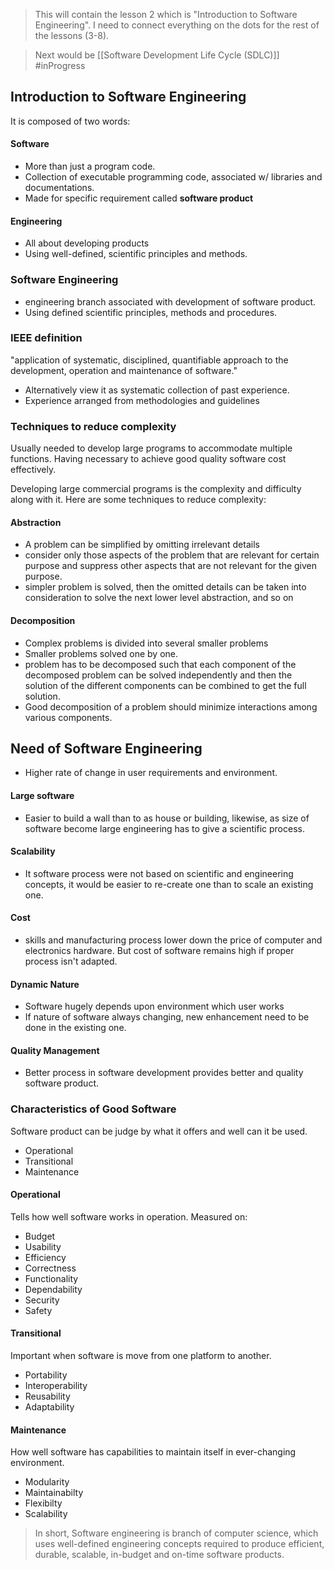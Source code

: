 >This will contain the lesson 2 which is "Introduction to Software Engineering". I need to connect everything on the dots for the rest of the lessons (3-8).

>Next would be [[Software Development Life Cycle (SDLC)]]
> #inProgress 
## Introduction to Software Engineering
It is composed of two words:
#### Software
- More than just a program code. 
- Collection of executable programming code, associated w/ libraries and documentations.
- Made for specific requirement called **software product**
#### Engineering
- All about developing products
- Using well-defined, scientific principles and methods.

### Software Engineering
- engineering branch associated with development of software product.
- Using defined scientific principles, methods and procedures.

### IEEE definition
"application of systematic, disciplined, quantifiable approach to the development, operation and maintenance of software."

- Alternatively view it as systematic collection of past experience.
- Experience arranged from methodologies and guidelines



### Techniques to reduce complexity
Usually needed to develop large programs to accommodate multiple functions. Having necessary to achieve good quality software cost effectively.

Developing large commercial programs is the complexity and difficulty along with it. Here are some techniques to reduce complexity:

#### Abstraction
- A problem can be simplified by omitting irrelevant details
- consider only those aspects of the problem that are relevant for certain purpose and suppress other aspects that are not relevant for the given purpose.
- simpler problem is solved, then the omitted details can be taken into consideration to solve the next lower level abstraction, and so on


#### Decomposition
- Complex problems is divided into several smaller problems
- Smaller problems solved one by one.
- problem has to be decomposed such that each component of the decomposed problem can be solved independently and then the solution of the different components can be combined to get the full solution.
- Good decomposition of a problem should minimize interactions among various components.

## Need of Software Engineering
- Higher rate of change in user requirements and environment.
#### Large software
- Easier to build a wall than to as house or building, likewise, as size of software become large engineering has to give a scientific process. 
#### Scalability
- It software process were not based on scientific and engineering concepts, it would be easier to re-create one than to scale an existing one.
#### Cost
- skills and manufacturing process lower down the price of computer and electronics hardware. But cost of software remains high if proper process isn't adapted.
#### Dynamic Nature
- Software hugely depends upon environment which user works
- If nature of software always changing, new enhancement need to be done in the existing one.
#### Quality Management
- Better process in software development provides better and quality software product.


### Characteristics of Good Software
Software product can be judge by what it offers and well can it be used.
- Operational
- Transitional
- Maintenance
#### Operational
 Tells how well software works in operation. Measured on:
- Budget
- Usability
- Efficiency
- Correctness
- Functionality
- Dependability
- Security
- Safety

#### Transitional
Important when software is move from one platform to another.

- Portability
- Interoperability
- Reusability
- Adaptability

#### Maintenance
How well software has capabilities to maintain itself in ever-changing environment.

- Modularity
- Maintainabilty
- Flexibilty
- Scalability

> In short, Software engineering is branch of computer science, which uses well-defined engineering concepts required to produce efficient, durable, scalable, in-budget and on-time software products.





